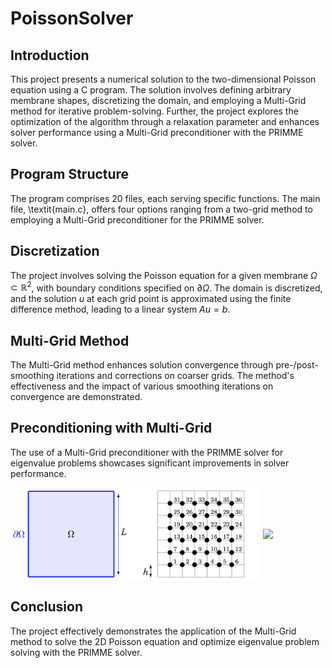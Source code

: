 # PoissonSolver


## Introduction
This project presents a numerical solution to the two-dimensional Poisson equation using a C program. The solution involves defining arbitrary membrane shapes, discretizing the domain, and employing a Multi-Grid method for iterative problem-solving. Further, the project explores the optimization of the algorithm through a relaxation parameter and enhances solver performance using a Multi-Grid preconditioner with the PRIMME solver.

## Program Structure
The program comprises 20 files, each serving specific functions. The main file, \textit{main.c}, offers four options ranging from a two-grid method to employing a Multi-Grid preconditioner for the PRIMME solver.

## Discretization
The project involves solving the Poisson equation for a given membrane $\Omega \subset \mathbb{R}^2$, with boundary conditions specified on $\partial \Omega$. The domain is discretized, and the solution $u$ at each grid point is approximated using the finite difference method, leading to a linear system $Au = b$.

## Multi-Grid Method
The Multi-Grid method enhances solution convergence through pre-/post-smoothing iterations and corrections on coarser grids. The method's effectiveness and the impact of various smoothing iterations on convergence are demonstrated.

## Preconditioning with Multi-Grid
The use of a Multi-Grid preconditioner with the PRIMME solver for eigenvalue problems showcases significant improvements in solver performance.

<img src="results/discretisation_domaine.png" width="400" align="center">

<img src="results/solutionP15" width="400" align="center">


## Conclusion
The project effectively demonstrates the application of the Multi-Grid method to solve the 2D Poisson equation and optimize eigenvalue problem solving with the PRIMME solver.
